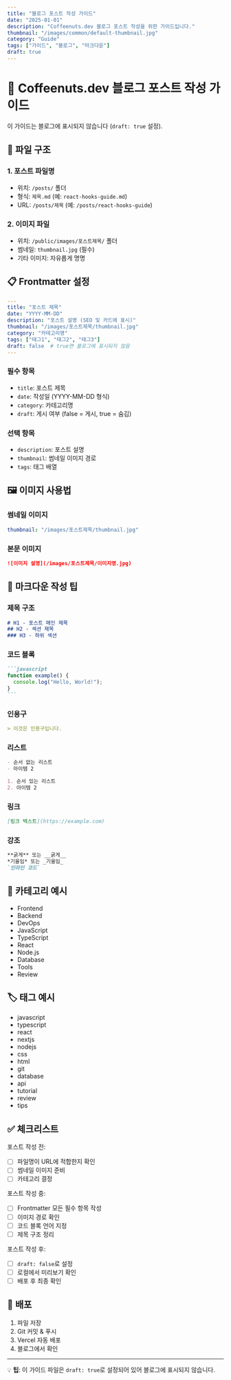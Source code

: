 ```yaml
---
title: "블로그 포스트 작성 가이드"
date: "2025-01-01"
description: "Coffeenuts.dev 블로그 포스트 작성을 위한 가이드입니다."
thumbnail: "/images/common/default-thumbnail.jpg"
category: "Guide"
tags: ["가이드", "블로그", "마크다운"]
draft: true
---
```


# 📝 Coffeenuts.dev 블로그 포스트 작성 가이드

이 가이드는 블로그에 표시되지 않습니다 (`draft: true` 설정).

## 📁 파일 구조

### 1. 포스트 파일명
- 위치: `/posts/` 폴더
- 형식: `제목.md` (예: `react-hooks-guide.md`)
- URL: `/posts/제목` (예: `/posts/react-hooks-guide`)

### 2. 이미지 파일
- 위치: `/public/images/포스트제목/` 폴더
- 썸네일: `thumbnail.jpg` (필수)
- 기타 이미지: 자유롭게 명명

## 📋 Frontmatter 설정

```yaml
---
title: "포스트 제목"
date: "YYYY-MM-DD"
description: "포스트 설명 (SEO 및 카드에 표시)"
thumbnail: "/images/포스트제목/thumbnail.jpg"
category: "카테고리명"
tags: ["태그1", "태그2", "태그3"]
draft: false  # true면 블로그에 표시되지 않음
---
```

### 필수 항목
- `title`: 포스트 제목
- `date`: 작성일 (YYYY-MM-DD 형식)
- `category`: 카테고리명
- `draft`: 게시 여부 (false = 게시, true = 숨김)

### 선택 항목
- `description`: 포스트 설명
- `thumbnail`: 썸네일 이미지 경로
- `tags`: 태그 배열

## 🖼️ 이미지 사용법

### 썸네일 이미지
```yaml
thumbnail: "/images/포스트제목/thumbnail.jpg"
```

### 본문 이미지
```markdown
![이미지 설명](/images/포스트제목/이미지명.jpg)
```

## 📝 마크다운 작성 팁

### 제목 구조
```markdown
# H1 - 포스트 메인 제목
## H2 - 섹션 제목
### H3 - 하위 섹션
```

### 코드 블록
````markdown
```javascript
function example() {
  console.log("Hello, World!");
}
```
````

### 인용구
```markdown
> 이것은 인용구입니다.
```

### 리스트
```markdown
- 순서 없는 리스트
- 아이템 2

1. 순서 있는 리스트
2. 아이템 2
```

### 링크
```markdown
[링크 텍스트](https://example.com)
```

### 강조
```markdown
**굵게** 또는 __굵게__
*기울임* 또는 _기울임_
`인라인 코드`
```

## 📂 카테고리 예시
- Frontend
- Backend
- DevOps
- JavaScript
- TypeScript
- React
- Node.js
- Database
- Tools
- Review

## 🏷️ 태그 예시
- javascript
- typescript
- react
- nextjs
- nodejs
- css
- html
- git
- database
- api
- tutorial
- review
- tips

## ✅ 체크리스트

포스트 작성 전:
- [ ] 파일명이 URL에 적합한지 확인
- [ ] 썸네일 이미지 준비
- [ ] 카테고리 결정

포스트 작성 중:
- [ ] Frontmatter 모든 필수 항목 작성
- [ ] 이미지 경로 확인
- [ ] 코드 블록 언어 지정
- [ ] 제목 구조 정리

포스트 작성 후:
- [ ] `draft: false`로 설정
- [ ] 로컬에서 미리보기 확인
- [ ] 배포 후 최종 확인

## 🚀 배포

1. 파일 저장
2. Git 커밋 & 푸시
3. Vercel 자동 배포
4. 블로그에서 확인

---

💡 **팁**: 이 가이드 파일은 `draft: true`로 설정되어 있어 블로그에 표시되지 않습니다.